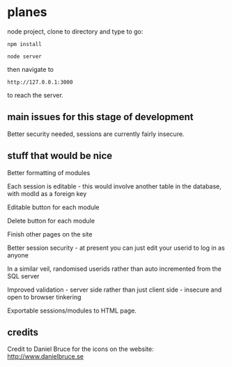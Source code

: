 # planes

node project, clone to directory and type to go:

``` npm install ```

``` node server ```

then navigate to

``` http://127.0.0.1:3000 ```

to reach the server.

## main issues for this stage of development

Better security needed, sessions are currently fairly insecure.

## stuff that would be nice
 Better formatting of modules
 
 Each session is editable - this would involve another table in the database, with modId as a foreign key
 
 Editable button for each module
 
 Delete button for each module
 
 Finish other pages on the site
 
 Better session security - at present you can just edit your userid to log in as anyone
 
 In a similar veil, randomised userids rather than auto incremented from the SQL server
 
 Improved validation - server side rather than just client side - insecure and open to browser tinkering
 
 Exportable sessions/modules to HTML page.
  
## credits

Credit to Daniel Bruce for the icons on the website:
http://www.danielbruce.se
